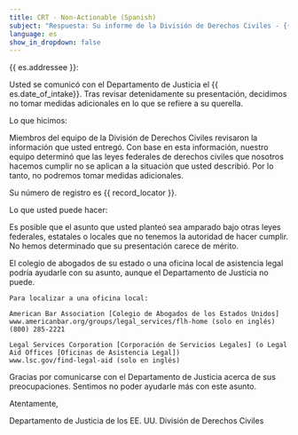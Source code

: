 ```yaml
---
title: CRT - Non-Actionable (Spanish)
subject: "Respuesta: Su informe de la División de Derechos Civiles - {{ record_locator }} de la Sección {{ es.section_name }}"
language: es
show_in_dropdown: false
---
```

{{ es.addressee }}:

Usted se comunicó con el Departamento de Justicia el {{ es.date_of_intake}}. Tras revisar detenidamente su presentación, decidimos no tomar medidas adicionales en lo que se refiere a su querella.

Lo que hicimos:

Miembros del equipo de la División de Derechos Civiles revisaron la información que usted entregó. Con base en esta información, nuestro equipo determinó que las leyes federales de derechos civiles que nosotros hacemos cumplir no se aplican a la situación que usted describió. Por lo tanto, no podremos tomar medidas adicionales.

Su número de registro es {{ record_locator }}.

Lo que usted puede hacer:

Es posible que el asunto que usted planteó sea amparado bajo otras leyes federales, estatales o locales que no tenemos la autoridad de hacer cumplir. No hemos determinado que su presentación carece de mérito.

El colegio de abogados de su estado o una oficina local de asistencia legal podría ayudarle con su asunto, aunque el Departamento de Justicia no puede.

    Para localizar a una oficina local:

    American Bar Association [Colegio de Abogados de los Estados Unidos]
    www.americanbar.org/groups/legal_services/flh-home (solo en inglés)
    (800) 285-2221

    Legal Services Corporation [Corporación de Servicios Legales] (o Legal Aid Offices [Oficinas de Asistencia Legal])
    www.lsc.gov/find-legal-aid (solo en inglés)

Gracias por comunicarse con el Departamento de Justicia acerca de sus preocupaciones. Sentimos no poder ayudarle más con este asunto.

Atentamente,

Departamento de Justicia de los EE. UU.
División de Derechos Civiles
